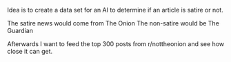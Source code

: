 Idea is to create a data set for an AI to determine if an article is satire or not.

The satire news would come from The Onion
The non-satire would be The Guardian

Afterwards I want to feed the top 300 posts from r/nottheonion and see how close it can get.